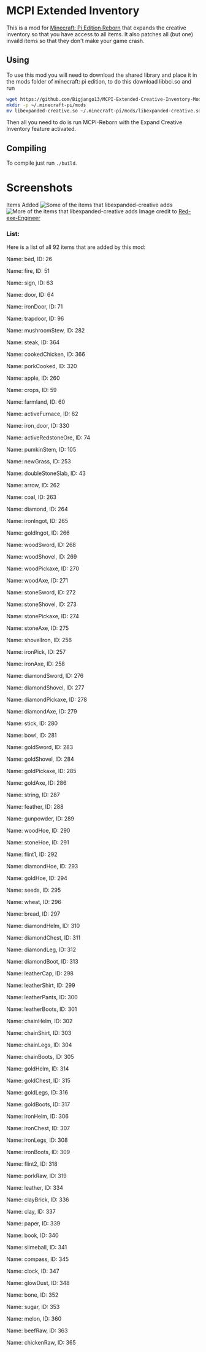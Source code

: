 # MCPI Extended Inventory

This is a mod for [Minecraft: Pi Edition Reborn](https://gitea.thebrokenrail.com/TheBrokenRail/minecraft-pi-reborn) that expands the creative inventory so that you have access to all items. It also patches all (but one) invaild items so that they don't make your game crash.

## Using
To use this mod you will need to download the shared library and place it in the mods folder of minecraft: pi edition, to do this download libbci.so and run 
```bash
wget https://github.com/Bigjango13/MCPI-Extended-Creative-Inventory-Mod/releases/download/v1.1.0/libexpanded-creative.so
mkdir -p ~/.minecraft-pi/mods
mv libexpanded-creative.so ~/.minecraft-pi/mods/libexpanded-creative.so
``` 
Then all you need to do is run MCPI-Reborn with the Expand Creative Inventory feature activated.

## Compiling
To compile just run `./build`.

# Screenshots

Items Added
![Some of the items that libexpanded-creative adds](https://camo.githubusercontent.com/fb511e85018e2ecb51013423a0ef12ab5a9a602b6915f166a1a994b75c6cf1c7/68747470733a2f2f63646e2e646973636f72646170702e636f6d2f6174746163686d656e74732f3734333538303739373837323736373036362f3931303332383834323033303238343830302f323032312d31312d31365f31392e34312e31302e706e67)
![More of the items that libexpanded-creative adds](https://camo.githubusercontent.com/8641e07b67f6c7f3009fb5afca6d8d3a5d06c0020095c92541685ca27e9bfcd7/68747470733a2f2f63646e2e646973636f72646170702e636f6d2f6174746163686d656e74732f3734333538303739373837323736373036362f3931303332383835383933373533363531322f323032312d31312d31365f31392e34312e31352e706e67)
Image credit to [Red-exe-Engineer](https://github.com/Red-exe-Engineer)

### List:
Here is a list of all 92 items that are added by this mod:

Name: bed, ID: 26

Name: fire, ID: 51

Name: sign, ID: 63

Name: door, ID: 64

Name: ironDoor, ID: 71

Name: trapdoor, ID: 96

Name: mushroomStew, ID: 282

Name: steak, ID: 364

Name: cookedChicken, ID: 366

Name: porkCooked, ID: 320

Name: apple, ID: 260

Name: crops, ID: 59

Name: farmland, ID: 60

Name: activeFurnace, ID: 62

Name: iron_door, ID: 330

Name: activeRedstoneOre, ID: 74

Name: pumkinStem, ID: 105

Name: newGrass, ID: 253

Name: doubleStoneSlab, ID: 43

Name: arrow, ID: 262

Name: coal, ID: 263

Name: diamond, ID: 264

Name: ironIngot, ID: 265

Name: goldIngot, ID: 266

Name: woodSword, ID: 268

Name: woodShovel, ID: 269

Name: woodPickaxe, ID: 270

Name: woodAxe, ID: 271

Name: stoneSword, ID: 272

Name: stoneShovel, ID: 273

Name: stonePickaxe, ID: 274

Name: stoneAxe, ID: 275

Name: shovelIron, ID: 256

Name: ironPick, ID: 257

Name: ironAxe, ID: 258

Name: diamondSword, ID: 276

Name: diamondShovel, ID: 277

Name: diamondPickaxe, ID: 278

Name: diamondAxe, ID: 279

Name: stick, ID: 280

Name: bowl, ID: 281

Name: goldSword, ID: 283

Name: goldShovel, ID: 284

Name: goldPickaxe, ID: 285

Name: goldAxe, ID: 286

Name: string, ID: 287

Name: feather, ID: 288

Name: gunpowder, ID: 289

Name: woodHoe, ID: 290

Name: stoneHoe, ID: 291

Name: flint1, ID: 292

Name: diamondHoe, ID: 293

Name: goldHoe, ID: 294

Name: seeds, ID: 295

Name: wheat, ID: 296

Name: bread, ID: 297

Name: diamondHelm, ID: 310

Name: diamondChest, ID: 311

Name: diamondLeg, ID: 312

Name: diamondBoot, ID: 313

Name: leatherCap, ID: 298

Name: leatherShirt, ID: 299

Name: leatherPants, ID: 300

Name: leatherBoots, ID: 301

Name: chainHelm, ID: 302

Name: chainShirt, ID: 303

Name: chainLegs, ID: 304

Name: chainBoots, ID: 305

Name: goldHelm, ID: 314

Name: goldChest, ID: 315

Name: goldLegs, ID: 316

Name: goldBoots, ID: 317

Name: ironHelm, ID: 306

Name: ironChest, ID: 307

Name: ironLegs, ID: 308

Name: ironBoots, ID: 309

Name: flint2, ID: 318

Name: porkRaw, ID: 319

Name: leather, ID: 334

Name: clayBrick, ID: 336

Name: clay, ID: 337

Name: paper, ID: 339

Name: book, ID: 340

Name: slimeball, ID: 341

Name: compass, ID: 345

Name: clock, ID: 347

Name: glowDust, ID: 348

Name: bone, ID: 352

Name: sugar, ID: 353

Name: melon, ID: 360

Name: beefRaw, ID: 363

Name: chickenRaw, ID: 365